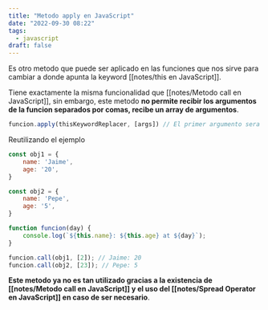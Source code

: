 ```yaml
---
title: "Metodo apply en JavaScript"
date: "2022-09-30 08:22"
tags: 
  - javascript
draft: false
---
```

Es otro metodo que puede ser aplicado en las funciones que nos sirve para cambiar a donde apunta la keyword [[notes/this en JavaScript]].

Tiene exactamente la misma funcionalidad que [[notes/Metodo call en JavaScript]], sin embargo, este metodo **no permite recibir los argumentos de la funcion separados por comas, recibe un array de argumentos**.

```JavaScript
funcion.apply(thisKeywordReplacer, [args]) // El primer argumento sera el objeto o cosa que sustituira la keyword this y el segundo los argumentos de la funcion normal
```

Reutilizando el ejemplo 

```JavaScript
const obj1 = {
	name: 'Jaime',
	age: '20',
}

const obj2 = {
	name: 'Pepe',
	age: '5',
}

function funcion(day) {
	console.log(`${this.name}: ${this.age} at ${day}`);
}

funcion.call(obj1, [2]); // Jaime: 20
funcion.call(obj2, [23]); // Pepe: 5
```

**Este metodo ya no es tan utilizado gracias a la existencia de [[notes/Metodo call en JavaScript]] y el uso del [[notes/Spread Operator en JavaScript]] en caso de ser necesario**.